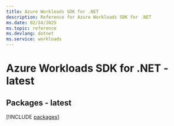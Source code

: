 ```yaml
---
title: Azure Workloads SDK for .NET
description: Reference for Azure Workloads SDK for .NET
ms.date: 02/24/2025
ms.topic: reference
ms.devlang: dotnet
ms.service: workloads
---
```

# Azure Workloads SDK for .NET - latest
## Packages - latest
[!INCLUDE [packages](workloads-index.md)]
